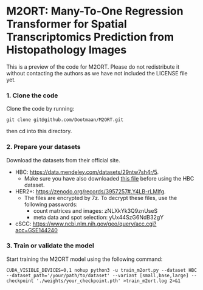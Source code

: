# M2ORT: Many-To-One Regression Transformer for Spatial Transcriptomics Prediction from Histopathology Images

This is a preview of the code for M2ORT. Please do not redistribute it without contacting the authors as we have not included the LICENSE file yet. 

### 1. Clone the code

Clone the code by running:

```
git clone git@github.com/Dootmaan/M2ORT.git
```

then cd into this directory.

### 2. Prepare your datasets

Download the datasets from their official site.

* HBC: https://data.mendeley.com/datasets/29ntw7sh4r/5.
  * Make sure you have also downloaded [this file](https://www.genenames.org/cgi-bin/download/custom?col=gd_hgnc_id&col=gd_app_sym&col=gd_app_name&col=md_ensembl_id&status=Approved&status=Entry%20Withdrawn&hgnc_dbtag=on&order_by=gd_app_sym_sort&format=text&submit=submit) before using the HBC dataset.
* HER2+: https://zenodo.org/records/3957257#.Y4LB-rLMIfg.
  * The files are encrypted by 7z. To decrypt these files, use the following passwords:
    * count matrices and images: zNLXkYk3Q9znUseS
    * meta data and spot selection: yUx44SzG6NdB32gY
* cSCC: https://www.ncbi.nlm.nih.gov/geo/query/acc.cgi?acc=GSE144240

### 3. Train or validate the model

Start training the M2ORT model using the following command:

```
CUDA_VISIBLE_DEVICES=0,1 nohup python3 -u train_m2ort.py --dataset HBC --dataset_path='/your/path/to/dataset' --variant [small,base,large] --checkpoint './weights/your_checkpoint.pth' >train_m2ort.log 2>&1
```
